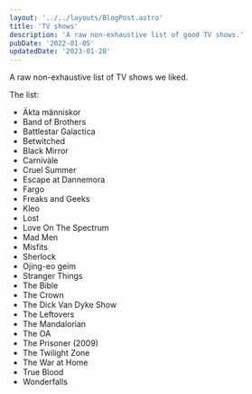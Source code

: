 ```yaml
---
layout: '../../layouts/BlogPost.astro'
title: 'TV shows'
description: 'A raw non-exhaustive list of good TV shows.'
pubDate: '2022-01-05'
updatedDate: '2023-01-28'
---
```


A raw non-exhaustive list of TV shows we liked.

The list:

- Äkta människor
- Band of Brothers
- Battlestar Galactica
- Betwitched
- Black Mirror
- Carnivàle
- Cruel Summer
- Escape at Dannemora
- Fargo
- Freaks and Geeks
- Kleo
- Lost
- Love On The Spectrum
- Mad Men
- Misfits
- Sherlock
- Ojing-eo geim
- Stranger Things
- The Bible
- The Crown
- The Dick Van Dyke Show
- The Leftovers
- The Mandalorian
- The OA
- The Prisoner (2009)
- The Twilight Zone
- The War at Home
- True Blood
- Wonderfalls
